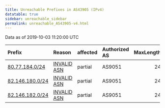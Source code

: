```yaml
---
title: Unreachable Prefixes in AS43905 (IPv4)
datatable: true
sidebar: unreachable_sidebar
permalink: unreachable_AS43905-v4.html
---
```


Data as of 2019-10-03 11:20:00 UTC


<div class="datatable-begin"></div>

| Prefix                                                   | Reason                                                                                                 | affected   | Authorized AS   |   MaxLength | Anchor                                         |   unreachable /24s |
|:---------------------------------------------------------|:-------------------------------------------------------------------------------------------------------|:-----------|:----------------|------------:|:-----------------------------------------------|-------------------:|
| [80.77.184.0/24](https://stat.ripe.net/80.77.184.0/24)   | [INVALID ASN](https://rpki-validator.ripe.net/announcement-preview?asn=AS43905&prefix=80.77.184.0/24)  | partial    | AS9051          |          24 | [RIPE](unreachable_RIPE_NCC_RPKI_Root-v4.html) |                  1 |
| [82.146.180.0/24](https://stat.ripe.net/82.146.180.0/24) | [INVALID ASN](https://rpki-validator.ripe.net/announcement-preview?asn=AS43905&prefix=82.146.180.0/24) | partial    | AS9051          |          24 | [RIPE](unreachable_RIPE_NCC_RPKI_Root-v4.html) |                  1 |
| [82.146.182.0/24](https://stat.ripe.net/82.146.182.0/24) | [INVALID ASN](https://rpki-validator.ripe.net/announcement-preview?asn=AS43905&prefix=82.146.182.0/24) | partial    | AS9051          |          24 | [RIPE](unreachable_RIPE_NCC_RPKI_Root-v4.html) |                  1 |

<div class="datatable-end"></div>